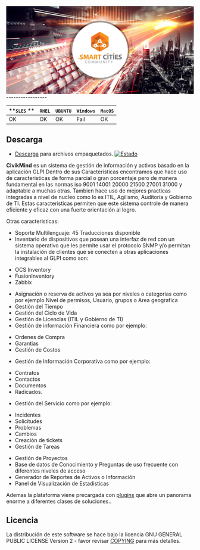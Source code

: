 <img align="left" src="pics/scc.jpg?raw=true"/>
-----------------

| **`SLES` ** | **`RHEL`** | **`UBUNTU`** | **`Windows`** | **`MacOS`** |
|-----------------|---------------------|------------------|-------------------|---------------|
| OK | OK | OK| Fail | OK |
## Descarga
* [Descarga](https://github.com/smartcitiescommunity/Civikmind/releases) para archivos empaquetados. [![Estado](https://secure.travis-ci.org/glpi-project/glpi.svg?branch=master)](https://secure.travis-ci.org/glpi-project/glpi)

**CivikMind** es un sistema de gestión de información y activos basado en la aplicación GLPI
Dentro de sus Caracteristicas encontramos que hace uso de caracteristicas de forma parcial o gran porcentaje pero de manera fundamental en las normas iso 9001 14001 20000 21500 27001 31000 y adaptable a muchas otras. Tambien hace uso de mejores practicas integradas a nivel de nucleo como lo es ITIL, Agilismo, Auditoria y Gobierno de TI.
Estas caracteristicas permiten que este sistema controle de manera eficiente y eficaz con una fuerte orientación al logro.

Otras caracteristicas:
* Soporte Multilenguaje: 45 Traducciones disponible
* Inventario de dispositivos que posean una interfaz de red con un sistema operativo que les permite usar el protocolo SNMP y/o permitan la instalación de clientes que se conecten a otras aplicaciones integrables al GLPI como son:
- OCS Inventory
- FusionInventory
- Zabbix
* Asignación o reserva de activos ya sea por niveles o categorias como por ejemplo Nivel de permisos, Usuario, grupos o Area geografica
* Gestión del Tiempo
* Gestión del Ciclo de Vida
* Gestión de Licencias (ITIL y Gobierno de TI)
* Gestión de información Financiera como por ejemplo:
- Ordenes de Compra
- Garantias
- Gestión de Costos
* Gestión de Información Corporativa como por ejemplo:
- Contratos
- Contactos
- Documentos
- Radicados.
* Gestión del Servicio como por ejemplo:
- Incidentes
- Solicitudes
- Problemas
- Cambios
- Creación de tickets
- Gestión de Tareas
* Gestión de Proyectos
* Base de datos de Conocimiento y Preguntas de uso frecuente con diferentes niveles de acceso
* Generador de Reportes de Activos o Información
* Panel de Visualización de Estadisticas

Ademas la plataforma viene precargada con [plugins](http://plugins.glpi-project.org) que abre un panorama enorme a diferentes clases de soluciones..


## Licencia

La distribución de este software se hace bajo la licencia GNU GENERAL PUBLIC LICENSE Version 2 - favor revisar [COPYING](https://raw.githubusercontent.com/glpi-project/glpi/master/COPYING.txt) para más detalles.
